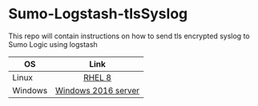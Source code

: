 # Sumo-Logstash-tlsSyslog
This repo will contain instructions on how to send tls encrypted syslog to Sumo Logic using logstash

| OS            | Link          |
| ------------- |:-------------:|
| Linux         | [RHEL 8](https://github.com/itsthepo/Sumo-Logstash-tlsSyslog/blob/main/Linux/linux.md) |
| Windows       | [Windows 2016 server](https://github.com/itsthepo/Sumo-Logstash-tlsSyslog/blob/main/Windows/windows.md)      |